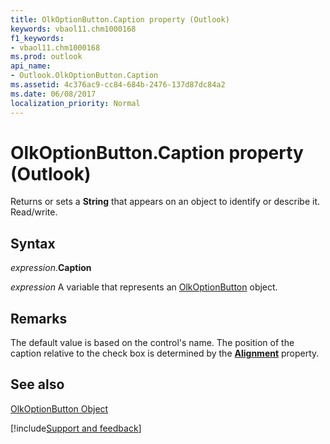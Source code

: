 ```yaml
---
title: OlkOptionButton.Caption property (Outlook)
keywords: vbaol11.chm1000168
f1_keywords:
- vbaol11.chm1000168
ms.prod: outlook
api_name:
- Outlook.OlkOptionButton.Caption
ms.assetid: 4c376ac9-cc84-684b-2476-137d87dc84a2
ms.date: 06/08/2017
localization_priority: Normal
---
```



# OlkOptionButton.Caption property (Outlook)

Returns or sets a **String** that appears on an object to identify or describe it. Read/write.


## Syntax

_expression_.**Caption**

_expression_ A variable that represents an [OlkOptionButton](Outlook.OlkOptionButton.md) object.


## Remarks

 The default value is based on the control's name. The position of the caption relative to the check box is determined by the **[Alignment](Outlook.OlkOptionButton.Alignment.md)** property.


## See also


[OlkOptionButton Object](Outlook.OlkOptionButton.md)

[!include[Support and feedback](~/includes/feedback-boilerplate.md)]